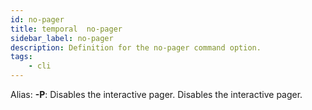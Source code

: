 ```yaml
---
id: no-pager
title: temporal  no-pager
sidebar_label: no-pager
description: Definition for the no-pager command option.
tags:
	- cli
---
```


Alias: **-P**: Disables the interactive pager.
Disables the interactive pager.
